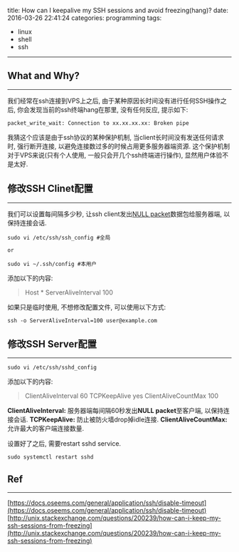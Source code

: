 title: How can I keepalive my SSH sessions and avoid freezing(hang)?
date: 2016-03-26 22:41:24
categories: programming
tags: 
- linux
- shell
- ssh
---

## What and Why?
---
我们经常在ssh连接到VPS上之后, 由于某种原因长时间没有进行任何SSH操作之后, 你会发现当前的ssh终端hang在那里, 没有任何反应, 提示如下:
```
packet_write_wait: Connection to xx.xx.xx.xx: Broken pipe
```
我猜这个应该是由于ssh协议的某种保护机制, 当client长时间没有发送任何请求时, 强行断开连接, 以避免连接数过多的时候占用更多服务器端资源. 这个保护机制对于VPS来说(只有个人使用, 一般只会开几个ssh终端进行操作), 显然用户体验不是太好.

## 修改SSH Clinet配置
---
我们可以设置每间隔多少秒, 让ssh client发出[NULL packet](https://tools.ietf.org/html/rfc6592)数据包给服务器端, 以保持连接会话.

```
sudo vi /etc/ssh/ssh_config #全局

or

sudo vi ~/.ssh/config #本用户
```

添加以下的内容:
>Host *
>ServerAliveInterval 100

如果只是临时使用, 不想修改配置文件, 可以使用以下方式:
```
ssh -o ServerAliveInterval=100 user@example.com
```

## 修改SSH Server配置
---

```
sudo vi /etc/ssh/sshd_config
```

添加以下的内容:
>ClientAliveInterval 60
>TCPKeepAlive yes
>ClientAliveCountMax 100

**ClientAliveInterval:** 服务器端每间隔60秒发出**NULL packet**至客户端, 以保持连接会话.
**TCPKeepAlive:** 防止被防火墙drop掉idle连接.
**ClientAliveCountMax:** 允许最大的客户端连接数量.

设置好了之后, 需要restart sshd service.
```
sudo systemctl restart sshd
```

## Ref
---
[https://docs.oseems.com/general/application/ssh/disable-timeout](https://docs.oseems.com/general/application/ssh/disable-timeout)
[http://unix.stackexchange.com/questions/200239/how-can-i-keep-my-ssh-sessions-from-freezing](http://unix.stackexchange.com/questions/200239/how-can-i-keep-my-ssh-sessions-from-freezing)